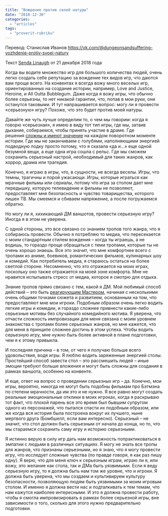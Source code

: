 ```yaml
---
title: "Вождение против своей натуры"
date: "2018-12-30"
categories: 
  - "articles"
tags: 
  - "proverit-rubriku"
---
```


Перевод: Станислав Иванов https://vk.com/@dungeonsandsuffering-vozhdenie-protiv-svoei-natury

Текст [Senda Linaugh](https://vk.com/away.php?to=https%3A%2F%2Fgnomestew.com%2Fauthor%2Fsenda%2F&cc_key=) от 21 декабря 2018 года

Когда вы водите множество игр для большого количества людей, очень легко создать себе репутацию за вождение тех видов игр, что даются вам проще всего. На конвентах я всегда вожу много веселых игр, ориентированных на создание истории, например, Love and Justice, Heroine, и All Outta Bubblegum. Даже когда я вожу игры, что обычно более серьезны, то нет никакой гарантии, что, попав в мои руки, они останутся таковыми. И тут напрашивается вопрос: могу ли я провести «серьезную» игру? Похоже, что это будет против моей натуры.

Давайте же чуть лучше определим то, о чем мы говорим: когда я говорю «серьезная», я имею в виду тот тип игры, где мы, затаив дыхание, собираемся, чтобы принять участие в драме. Где решения [сложны и имеют значение](https://vk.com/away.php?to=https%3A%2F%2Fgnomestew.com%2Fdifficult-decisions-in-your-game%2F&cc_key=) на каждом поворотном моменте истории. Где мы не заканчиваем с голубями, наполняющими энергией подводную лодку просто потому, что я сказала «да и…» еще одной безумной вещи, а еще одна игра сошла с рельс. Где мы сможем сохранить серьезный настрой, необходимый для таких жанров, как хоррор, драма или трагедия.

Конечно, я играю в игры, что, в сущности, не всегда веселы. Игры, что темны, трагичны и порой ужасающи. Игры, которые играться как мрачные фильмы или сериалы, потому что игра за столом дает мне передышку, которую телевидение и фильмы не позволяют, предоставляет мне безопасность и чувство товарищества, которого лишен ТВ. Мы смеемся и сбиваем напряжение, а после погружаемся обратно.

Но могу ли я, хихикающий ДМ ваншотов, провести серьезную игру? Иногда я в этом не уверена.

С одной стороны, это все связано со знанием тропов того жанра, что я собираюсь провести. Обычно я потребляю то медиа, что пересекается с моим стандартным стилем вождения – когда ты играешь, а не водишь, то гораздо проще обращаться с теми тропами, которые ты не очень хорошо знаешь. Все это значит, что мне комфортнее всего с тропами из аниме, боевиков, романтических фильмов, кулинарных шоу и комедий. Как потребитель медиа, я стараюсь остаться на более светлой стороне. Несомненно, что это отражается на моих играх, поскольку оно также отражается на моей зоне комфорта. Мне не нравится испытывать стресс от медиа, которое я смотрю для отдыха.

Знание тропов прямо связано с тем, какой я ДМ. Мой любимый способ действий – это быть [реагирующим Мастером](https://vk.com/away.php?to=https%3A%2F%2Fgnomestew.com%2Fproactive-and-reactive-gaming-the-dance%2F&cc_key=), начиная с несколькими очень общими точками сюжета и развитием, основанным на том, что предоставляют мне мои игроки. Подобным образом очень легко водить легкие игры и комедии, и гораздо сложнее привнести какие-либо серьезные мотивы без случайного комедийного мотива. Я уверена, что отчасти сложность импровизации для меня связана с моим уровнем знакомства с тропами более серьезных жанров, но мне кажется, что для меня в принципе сложнее достичь в этом успеха. Чтобы водить серьезную игру, мне нужно быть более активной в плане подготовки, чем я к этому привыкла.

И последняя причина – в том, от чего я получаю больше всего удовольствия, водя игры. Я люблю водить заряженные энергией столы. Простейший способ завести стол – это рассмешить людей – иные эмоции требуют больше вложения и могут быть сложны для создания в рамках ваншота, особенно на конвенте.

И еще, ответ на вопрос о проведении серьезных игр – да. Конечно, мои игры, вероятно, никогда не могут быть подобны фильмам про Бэтмэна по степени мрачности, да им это и не нужно. Я все равно могут создать реальные эмоциональные отклики в моих игроках, когда я раскрываю тот факт, что плохой парень все это время был бывшим супругом одного из персонажей, что пытался спасти их подобным образом, или же когда вся история была построена вокруг их лучшего, ныне мертвого друга (Бомбшелл, если вам интересно). Серьезный – не значит, что стол должен быть серьезным от начала до конца, но то, что мы стараемся сохранить саму игру и историю серьезными.

Я истинно верую в силу игр дать нам возможность попрактиковаться в эмпатии с людьми в различных ситуациях. Я могу не знать все тропы для жанров, что признаны серьезными, но я знаю, что я могу провести игру, что исследует сложные чувства (по правде говоря, я как раз пишу одну). Я верю, что для меня ключ к серьезным играм, играю ли я, или вожу, это желание как стола, так и ДМа быть уязвимыми. Если я веду серьезную игру, то я должна быть нам том же уровне, что и игроки. Я должна быть уверена, что мы создаем и культивируем культуру безопасности, позволяющую людям быть уязвимыми за моим игровым столом. И именно я должна вести нас и подталкивать к тем темам, что нам кажутся наиболее интересными. И это я должна провести работу, чтобы я смогла импровизировать в рамках более серьезной игры, вне зависимости о того, сколько для этого нужно предварительно подготовки.
